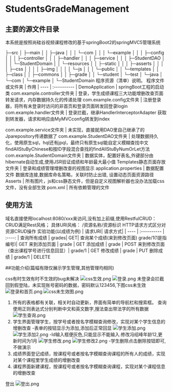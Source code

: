# StudentsGradeManagement
## 主要的源文件目录
本系统是按照尚硅谷视频课程修改的基于springBoot2的springMVC5管理系统

├─src
│  ├─main
│  │  ├─java
│  │  │  └─com
│  │  │      └─example
│  │  │          ├─config
│  │  │          ├─controller
│  │  │          ├─handler
│  │  │          ├─service
│  │  │          ├─StudentDAO
│  │  │          └─StudentDomain
│  │  └─resources
│  │      ├─static
│  │      │  ├─asserts
│  │      │  │  ├─css
│  │      │  │  ├─img
│  │      │  │  └─js
│  │      │  └─public
│  │      └─templates
│  │          ├─class
│  │          ├─commons
│  │          ├─grade
│  │          └─student
│  └─test
│      └─java
│          └─com
│              └─example
│                  └─StudentDomain
程序资源（清单）说明。
程序文件或文件夹 |	作用
| ---- | :---------- | 
DemoApplication |	springBoot工程的启动类
com.example.controller文件夹 |	登录，学生成绩课程三大功能增删改查页面转发请求，内存数据持久化的传递处理
com.example.config文件夹 |	注册登录器，将所有未登录时访问的非首页和登录页面转发回登录login
com.example.handler文件夹	| 登录拦截，继承HandlerInterceptorAdapter
获取到转发器，请求和响应由MyMVCconfig转发到index

com.example.service文件夹 |	未实现，直接就用DAO里自己继承了的Jparepository传递数据了
com.example.StudentDAO文件夹 |	处理数据持久化，使用原生sql，hql还有jpql，最终只有原生sql能自定义模糊查找中文findAllStuByChinese和按ID字段混合查找的findAllStuByNumOrLet方法
com.example.StudentDomain文件夹 |	数据实体，配置好表名,外键部分由hibernate自动生成,使用JSR验证成绩和年龄最大最小值
Templates静态页面存放文件夹 |	登录和成绩管理增删改查的视图显示
application.properties | 数据配置文件	数据库连接,数据库命名策略，关联时防止出错, 设置动态页面资源路径
Asserts |	所有图片，js和css静态文件，但是自定义视图解析器也没办法加载css文件，没有全部生效
pom.xml |	所有依赖管理的文件

## 使用方法

域名直接使用localhost:8080/xxx来访问,没有加上前缀,使用RestfulCRUD：CRUD满足Rest风格；
具体URI风格： /资源名称/资源标识 HTTP请求方式区分对资源CRUD操作
实验功能(以成绩为例) |	请求URI| 	请求方式|
| ---- | :---------- | :----: |
查询所有成绩 |	grades| GET|
查询某个成绩(来到修改页面) 	grade/1(1是指编号)| GET
来到添加页面 |	grade |	GET
添加成绩 | grade |	POST
来到修改页面（查出课程学号进行信息回显）| grade/1 |	GET
修改成绩 |	grade |	PUT
删除成绩 |	grade/1 |	DELETE

##功能介绍(篇幅有限仅展示学生管理,其他管理均相同)

css有时生效有时不生效的bug未解决
![css生效.png](https://i.loli.net/2020/02/09/VQtoEuDaWeIid5C.png)
![登录.png](https://i.loli.net/2020/02/09/W9KT7VSfb4nNUrB.png)
未登录会拦截回到假登陆，未实现账号密码的数据，密码默认123456,下图css未生效
![登录和首页.png](https://i.loli.net/2020/02/09/oH12VOnM4v6L5F9.png)
![css未生效图.png](https://i.loli.net/2020/02/09/qsEPcxZ8nCDRh6m.png)
1. 所有的表格都有关联，相关时自动更新，界面有简单的导航栏和搜索框。
查询使用正则表达式分别判断中文和英文数字,搜法查出带法字的所有数据
![学生查询.png](https://i.loli.net/2020/02/09/kK489mx5dUlogWv.png)
2. 学生界面管理学生，按学号或者按名字模糊查询修改，实现对某个学生信息的增删改查
  -表单的按钮显示为添加,添加后正常回显
![学生添加.png](https://i.loli.net/2020/02/09/Zh3lbicgA9OHUa7.png)
![学生添加2.png](https://i.loli.net/2020/02/09/WIMCAxQmrjshJnZ.png)
  -Id输入框便灰色,只能显示不能输入.修改冯绍峰年龄12,更新时间为1月
![学生修改.png](https://i.loli.net/2020/02/09/dzr5QwxS4uc3Gfs.png)
![学生修改2.png](https://i.loli.net/2020/02/09/6Qmjn38dLUGP5Th.png)
  -学生删除点击删除按钮即可,不做演示
3. 成绩界面登记成绩，按课程号或者按名字模糊查询课程的所有人的成绩，实现对某个课程里学生成绩的增删改查
4. 课程界面新建课程，按课程号或者按名字模糊查询课程，实现对某个课程信息的增删改查

登出
![登出.png](https://i.loli.net/2020/02/09/8CVOgzxL2Bw5nXG.png)
